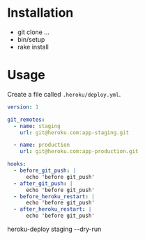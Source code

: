 # Installation
- git clone ...
- bin/setup
- rake install

# Usage
Create a file called `.heroku/deploy.yml`.

```yml
version: 1

git_remotes:
  - name: staging
    url: git@heroku.com:app-staging.git

  - name: production
    url: git@heroku.com:app-production.git

hooks:
  - before_git_push: |
      echo 'before git_push'
  - after_git_push: |
      echo 'before git_push'
  - before_heroku_restart: |
      echo 'before git_push'
  - after_heroku_restart: |
      echo 'before git_push'
```

heroku-deploy staging --dry-run
